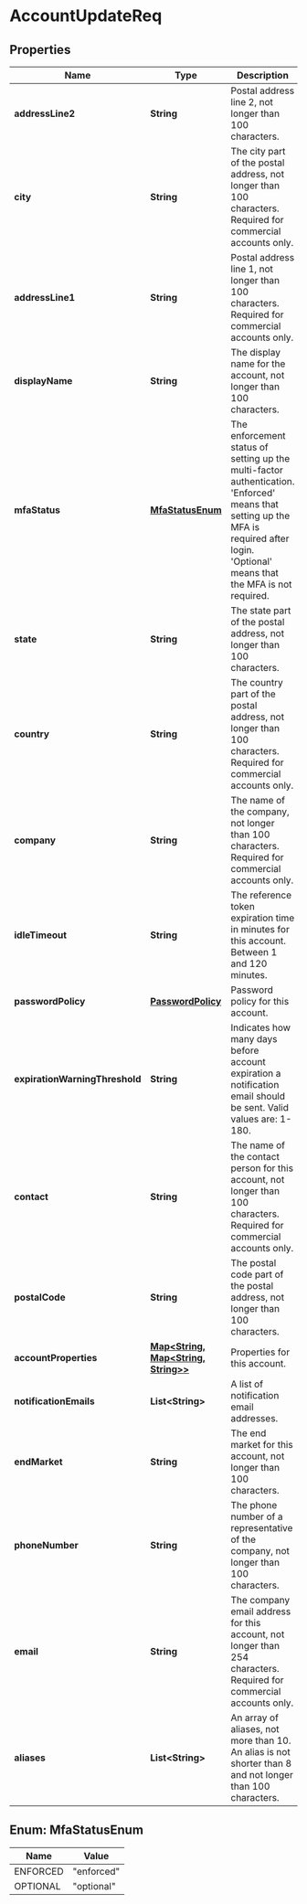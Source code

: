 
# AccountUpdateReq

## Properties
Name | Type | Description | Notes
------------ | ------------- | ------------- | -------------
**addressLine2** | **String** | Postal address line 2, not longer than 100 characters. |  [optional]
**city** | **String** | The city part of the postal address, not longer than 100 characters. Required for commercial accounts only. |  [optional]
**addressLine1** | **String** | Postal address line 1, not longer than 100 characters. Required for commercial accounts only. |  [optional]
**displayName** | **String** | The display name for the account, not longer than 100 characters. |  [optional]
**mfaStatus** | [**MfaStatusEnum**](#MfaStatusEnum) | The enforcement status of setting up the multi-factor authentication. &#39;Enforced&#39; means that setting up the MFA is required after login. &#39;Optional&#39; means that the MFA is not required. |  [optional]
**state** | **String** | The state part of the postal address, not longer than 100 characters. |  [optional]
**country** | **String** | The country part of the postal address, not longer than 100 characters. Required for commercial accounts only. |  [optional]
**company** | **String** | The name of the company, not longer than 100 characters. Required for commercial accounts only. |  [optional]
**idleTimeout** | **String** | The reference token expiration time in minutes for this account. Between 1 and 120 minutes. |  [optional]
**passwordPolicy** | [**PasswordPolicy**](PasswordPolicy.md) | Password policy for this account. |  [optional]
**expirationWarningThreshold** | **String** | Indicates how many days before account expiration a notification email should be sent. Valid values are: 1-180. |  [optional]
**contact** | **String** | The name of the contact person for this account, not longer than 100 characters. Required for commercial accounts only. |  [optional]
**postalCode** | **String** | The postal code part of the postal address, not longer than 100 characters. |  [optional]
**accountProperties** | [**Map&lt;String, Map&lt;String, String&gt;&gt;**](Map.md) | Properties for this account. |  [optional]
**notificationEmails** | **List&lt;String&gt;** | A list of notification email addresses. |  [optional]
**endMarket** | **String** | The end market for this account, not longer than 100 characters. |  [optional]
**phoneNumber** | **String** | The phone number of a representative of the company, not longer than 100 characters. |  [optional]
**email** | **String** | The company email address for this account, not longer than 254 characters. Required for commercial accounts only. |  [optional]
**aliases** | **List&lt;String&gt;** | An array of aliases, not more than 10. An alias is not shorter than 8 and not longer than 100 characters. |  [optional]


<a name="MfaStatusEnum"></a>
## Enum: MfaStatusEnum
Name | Value
---- | -----
ENFORCED | &quot;enforced&quot;
OPTIONAL | &quot;optional&quot;



